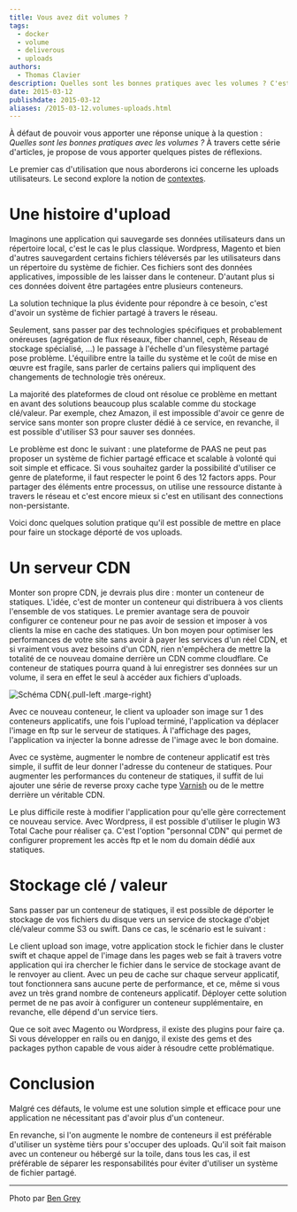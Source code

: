 ```yaml
---
title: Vous avez dit volumes ?
tags:
  - docker
  - volume
  - deliverous
  - uploads
authors:
  - Thomas Clavier
description: Quelles sont les bonnes pratiques avec les volumes ? C'est une question récurrente que ce soit dans les conférences que nous donnons, dans les meetups ou de la part de nos clients.
date: 2015-03-12
publishdate: 2015-03-12
aliases: /2015-03-12.volumes-uploads.html
---
```


À défaut de pouvoir vous apporter une réponse unique à la question : *Quelles sont les bonnes pratiques avec les volumes ?* À travers cette série d'articles, je propose de vous apporter quelques pistes de réflexions. 

Le premier cas d'utilisation que nous aborderons ici concerne les uploads utilisateurs.
Le second explore la notion de [contextes](/2015-03-28.volumes-contexte.html).

# Une histoire d'upload

Imaginons une application qui sauvegarde ses données utilisateurs dans un
répertoire local, c'est le cas le plus classique.
Wordpress, Magento et bien d'autres sauvegardent certains fichiers téléversés
par les utilisateurs dans un répertoire du système de fichier. Ces fichiers
sont des données applicatives, impossible de les laisser dans le conteneur.
D'autant plus si ces données doivent être partagées entre plusieurs conteneurs.

La solution technique la plus évidente pour répondre à ce besoin, c'est d'avoir un
système de fichier partagé à travers le réseau. 

Seulement, sans passer par des technologies spécifiques et probablement
onéreuses (agrégation de flux réseaux, fiber channel, ceph, Réseau de stockage spécialisé, ...) le
passage à l'échelle d'un filesystème partagé pose problème. L'équilibre entre
la taille du système et le coût de mise en œuvre est fragile, sans parler de certains
paliers qui impliquent des changements de technologie très onéreux.

La majorité des plateformes de cloud ont résolue ce problème en mettant en
avant des solutions beaucoup plus scalable comme du stockage clé/valeur. Par
exemple, chez Amazon, il est impossible d'avoir ce genre de service sans monter
son propre cluster dédié à ce service, en revanche, il est possible d'utiliser
S3 pour sauver ses données.

Le problème est donc le suivant : une plateforme de PAAS ne peut pas proposer
un système de fichier partagé efficace et scalable à volonté qui soit simple et
efficace. Si vous souhaitez garder la possibilité d'utiliser ce genre de
plateforme, il faut respecter le point 6 des 12 factors apps. Pour partager des
éléments entre processus, on utilise une ressource distante à travers le réseau
et c'est encore mieux si c'est en utilisant des connections non-persistante.

Voici donc quelques solution pratique qu'il est possible de mettre en place
pour faire un stockage déporté de vos uploads.

# Un serveur CDN

Monter son propre CDN, je devrais plus dire : monter un conteneur de statiques.
L'idée, c'est de monter un conteneur qui distribuera à vos clients l'ensemble de
vos statiques. Le premier avantage sera de pouvoir configurer ce conteneur pour
ne pas avoir de session et imposer à vos clients la mise en cache des statiques.
Un bon moyen pour optimiser les performances de votre site sans avoir à payer
les services d'un réel CDN, et si vraiment vous avez besoins d'un CDN, rien
n'empêchera de mettre la totalité de ce nouveau domaine derrière un CDN comme
cloudflare. Ce conteneur de statiques pourra quand à lui enregistrer ses données
sur un volume, il sera en effet le seul à accéder aux fichiers d'uploads.

![Schéma CDN]({filename}/images/2015-03-12.volumes-uploads-cdn.png){.pull-left .marge-right}

Avec ce nouveau conteneur, le client va uploader son image sur 1 des conteneurs
applicatifs, une fois l'upload terminé, l'application va déplacer l'image en
ftp sur le serveur de statiques. À l'affichage des pages, l'application va
injecter la bonne adresse de l'image avec le bon domaine.

Avec ce système, augmenter le nombre de conteneur applicatif est très simple,
il suffit de leur donner l'adresse du conteneur de statiques. Pour augmenter
les performances du conteneur de statiques, il suffit de lui ajouter une série de
reverse proxy cache type [Varnish](https://www.varnish-cache.org/) ou de le
mettre derrière un véritable CDN.

Le plus difficile reste à modifier l'application pour qu'elle gère correctement
ce nouveau service. Avec Wordpress, il est possible d'utiliser le plugin W3
Total Cache pour réaliser ça. C'est l'option "personnal CDN" qui permet de
configurer proprement les accès ftp et le nom du domain dédié aux statiques.

# Stockage clé / valeur

Sans passer par un conteneur de statiques, il est possible de déporter le
stockage de vos fichiers du disque vers un service de stockage d'objet
clé/valeur comme S3 ou swift. Dans ce cas, le scénario est le suivant : 

Le client upload son image, votre application stock le fichier dans le cluster
swift et chaque appel de l'image dans les pages web se fait à travers votre
application qui ira chercher le fichier dans le service de stockage avant de le
renvoyer au client. 
Avec un peu de cache sur chaque serveur applicatif, tout fonctionnera sans
aucune perte de performance, et ce, même si vous avez un très grand nombre de
conteneurs applicatif. Déployer cette solution permet de ne pas avoir à
configurer un conteneur supplémentaire, en revanche, elle dépend d'un service
tiers.

Que ce soit avec Magento ou Wordpress, il existe des plugins pour faire ça. Si
vous développer en rails ou en danjgo, il existe des gems et des packages
python capable de vous aider à résoudre cette problématique.

# Conclusion

Malgré ces défauts, le volume est une solution simple et efficace pour une
application ne nécessitant pas d'avoir plus d'un conteneur.

En revanche, si l'on augmente le nombre de conteneurs il est préférable
d'utiliser un système tièrs pour s'occuper des uploads.  Qu'il soit fait maison
avec un conteneur ou hébergé sur la toile, dans tous les cas, il est préférable
de séparer les responsabilités pour éviter d'utiliser un système de fichier
partagé.

---
Photo par [Ben Grey](https://www.flickr.com/photos/ben_grey/4582294721)
